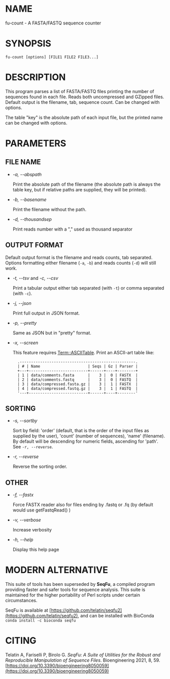 # NAME

fu-count - A FASTA/FASTQ sequence counter

# SYNOPSIS

    fu-count [options] [FILE1 FILE2 FILE3...]

# DESCRIPTION

This program parses a list of FASTA/FASTQ files printing the number of sequences
found in each file. Reads both uncompressed and GZipped files.
Default output is the filename, tab, sequence count. Can be changed with options.

The table "key" is the absolute path of each input file, but the printed name can be
changed with options.

# PARAMETERS

## FILE NAME

- _-a, --abspath_

    Print the absolute path of the filename (the absolute path is always the table key,
    but if relative paths are supplied, they will be printed).

- _-b, --basename_

    Print the filename without the path.

- _-d, --thousandsep_

    Print reads number with a "," used as thousand separator

## OUTPUT FORMAT

Default output format is the filename and reads counts, tab separated. Options formatting
either filename (`-a`, `-b`) and reads counts (`-d`) will still work.

- _-t, --tsv_ and _-c, --csv_

    Print a tabular output either tab separated (with `-t`) or comma separated (with `-c`).

- _-j, --json_

    Print full output in JSON format.

- _-p,  --pretty_

    Same as JSON but in "pretty" format.

- _-x, --screen_

    This feature requires [Term::ASCIITable](https://metacpan.org/pod/Term%3A%3AASCIITable).
    Print an ASCII-art table like:

        .---------------------------------------------------.
        | # | Name                     | Seqs | Gz | Parser |
        +---+--------------------------+------+----+--------+
        | 1 | data/comments.fasta      |    3 |  0 | FASTX  |
        | 2 | data/comments.fastq      |    3 |  0 | FASTQ  |
        | 3 | data/compressed.fasta.gz |    3 |  1 | FASTX  |
        | 4 | data/compressed.fastq.gz |    3 |  1 | FASTQ  |
        '---+--------------------------+------+----+--------'

## SORTING

- _-s, --sortby_

    Sort by field: 'order' (default, that is the order of the input files as supplied by the user),
    'count' (number of sequences), 'name' (filename).
    By default will be descending for numeric fields, ascending for 'path'.
    See `-r, --reverse`.

- _-r, --reverse_

    Reverse the sorting order.

## OTHER

- _-f, --fastx_

    Force FASTX reader also for files ending by .fastq or .fq (by default would use getFastqRead() )

- _-v, --verbose_

    Increase verbosity

- _-h, --help_

    Display this help page

# MODERN ALTERNATIVE

This suite of tools has been superseded by **SeqFu**, a compiled
program providing faster and safer tools for sequence analysis.
This suite is maintained for the higher portability of Perl scripts
under certain circumstances.

SeqFu is available at [https://github.com/telatin/seqfu2](https://github.com/telatin/seqfu2), and
can be installed with BioConda `conda install -c bioconda seqfu`

# CITING

Telatin A, Fariselli P, Birolo G.
_SeqFu: A Suite of Utilities for the Robust and Reproducible Manipulation of Sequence Files_.
Bioengineering 2021, 8, 59. [https://doi.org/10.3390/bioengineering8050059](https://doi.org/10.3390/bioengineering8050059)
